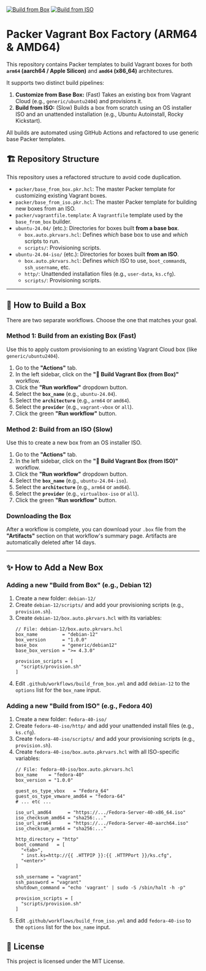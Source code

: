 [![Build from Box](https://github.com/rreye/packer-vagrant-boxes/actions/workflows/build_from_box.yml/badge.svg)](https://github.com/rreye/packer-vagrant-boxes/actions/workflows/build_from_box.yml)
[![Build from ISO](https://github.com/rreye/packer-vagrant-boxes/actions/workflows/build_from_iso.yml/badge.svg)](https://github.com/rreye/packer-vagrant-boxes/actions/workflows/build_from_iso.yml)

# Packer Vagrant Box Factory (ARM64 & AMD64)

This repository contains Packer templates to build Vagrant boxes for both **`arm64` (aarch64 / Apple Silicon)** and **`amd64` (x86_64)** architectures.

It supports two distinct build pipelines:
1.  **Customize from Base Box:** (Fast) Takes an existing box from Vagrant Cloud (e.g., `generic/ubuntu2404`) and provisions it.
2.  **Build from ISO:** (Slow) Builds a box from scratch using an OS installer ISO and an unattended installation (e.g., Ubuntu Autoinstall, Rocky Kickstart).

All builds are automated using GitHub Actions and refactored to use generic base Packer templates.

## 🏗️ Repository Structure

This repository uses a refactored structure to avoid code duplication.

* `packer/base_from_box.pkr.hcl`: The master Packer template for customizing existing Vagrant boxes.
* `packer/base_from_iso.pkr.hcl`: The master Packer template for building new boxes from an ISO.
* `packer/vagrantfile.template`: A `Vagrantfile` template used by the `base_from_box` builder.
* `ubuntu-24.04/` (etc.): Directories for boxes built **from a base box**.
    * `box.auto.pkrvars.hcl`: Defines *which* base box to use and *which* scripts to run.
    * `scripts/`: Provisioning scripts.
* `ubuntu-24.04-iso/` (etc.): Directories for boxes built **from an ISO**.
    * `box.auto.pkrvars.hcl`: Defines *which* ISO to use, `boot_command`s, `ssh_username`, etc.
    * `http/`: Unattended installation files (e.g., `user-data`, `ks.cfg`).
    * `scripts/`: Provisioning scripts.

---

## 🚀 How to Build a Box

There are two separate workflows. Choose the one that matches your goal.

### Method 1: Build from an existing Box (Fast)

Use this to apply custom provisioning to an existing Vagrant Cloud box (like `generic/ubuntu2404`).

1.  Go to the **"Actions"** tab.
2.  In the left sidebar, click on the **"🚧 Build Vagrant Box (from Box)"** workflow.
3.  Click the **"Run workflow"** dropdown button.
4.  Select the **`box_name`** (e.g., `ubuntu-24.04`).
5.  Select the **`architecture`** (e.g., `arm64` or `amd64`).
6.  Select the **`provider`** (e.g., `vagrant-vbox` or `all`).
7.  Click the green **"Run workflow"** button.

### Method 2: Build from an ISO (Slow)

Use this to create a new box from an OS installer ISO.

1.  Go to the **"Actions"** tab.
2.  In the left sidebar, click on the **"🚧 Build Vagrant Box (from ISO)"** workflow.
3.  Click the **"Run workflow"** dropdown button.
4.  Select the **`box_name`** (e.g., `ubuntu-24.04-iso`).
5.  Select the **`architecture`** (e.g., `arm64` or `amd64`).
6.  Select the **`provider`** (e.g., `virtualbox-iso` or `all`).
7.  Click the green **"Run workflow"** button.

### Downloading the Box

After a workflow is complete, you can download your `.box` file from the **"Artifacts"** section on that workflow's summary page. Artifacts are automatically deleted after 14 days.

---

## ✨ How to Add a New Box

### Adding a new "Build from Box" (e.g., Debian 12)

1.  Create a new folder: `debian-12/`
2.  Create `debian-12/scripts/` and add your provisioning scripts (e.g., `provision.sh`).
3.  Create `debian-12/box.auto.pkrvars.hcl` with its variables:
    ```hcl
    // File: debian-12/box.auto.pkrvars.hcl
    box_name         = "debian-12"
    box_version      = "1.0.0"
    base_box         = "generic/debian12"
    base_box_version = ">= 4.3.0"
    
    provision_scripts = [
      "scripts/provision.sh"
    ]
    ```
4.  Edit `.github/workflows/build_from_box.yml` and add `debian-12` to the `options` list for the `box_name` input.

### Adding a new "Build from ISO" (e.g., Fedora 40)

1.  Create a new folder: `fedora-40-iso/`
2.  Create `fedora-40-iso/http/` and add your unattended install files (e.g., `ks.cfg`).
3.  Create `fedora-40-iso/scripts/` and add your provisioning scripts (e.g., `provision.sh`).
4.  Create `fedora-40-iso/box.auto.pkrvars.hcl` with all ISO-specific variables:
    ```hcl
    // File: fedora-40-iso/box.auto.pkrvars.hcl
    box_name    = "fedora-40"
    box_version = "1.0.0"

    guest_os_type_vbox   = "Fedora_64"
    guest_os_type_vmware_amd64 = "fedora-64"
    # ... etc ...

    iso_url_amd64      = "https://.../Fedora-Server-40-x86_64.iso"
    iso_checksum_amd64 = "sha256:..."
    iso_url_arm64      = "https://.../Fedora-Server-40-aarch64.iso"
    iso_checksum_arm64 = "sha256:..."

    http_directory = "http"
    boot_command   = [
      "<tab>",
      " inst.ks=http://{{ .HTTPIP }}:{{ .HTTPPort }}/ks.cfg",
      "<enter>"
    ]
    
    ssh_username = "vagrant"
    ssh_password = "vagrant"
    shutdown_command = "echo 'vagrant' | sudo -S /sbin/halt -h -p"

    provision_scripts = [
      "scripts/provision.sh"
    ]
    ```
5.  Edit `.github/workflows/build_from_iso.yml` and add `fedora-40-iso` to the `options` list for the `box_name` input.

## 📜 License

This project is licensed under the MIT License.
